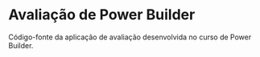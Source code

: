 # Avaliação de Power Builder
Código-fonte da aplicação de avaliação desenvolvida no curso de Power Builder.

